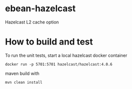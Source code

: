 # ebean-hazelcast
Hazelcast L2 cache option

# How to build and test

To run the unit tests, start a local hazelcast docker container

    docker run -p 5701:5701 hazelcast/hazelcast:4.0.6
    
maven build with

    mvn clean install


